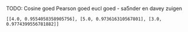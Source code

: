 TODO: Cosine goed
    Pearson goed
    eucl goed - sa5nder en davey zuigen

    [[4.0, 0.9554058358905756], [5.0, 0.973616310567801], [3.0, 0.9774399556781882]]